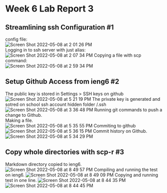 # Week 6 Lab Report 3
## Streamlining ssh Configuration #1
config file:  
![Screen Shot 2022-05-08 at 2 01 26 PM](https://user-images.githubusercontent.com/98373624/167315791-af9bc410-81f5-4e38-b6f7-e0d36b6c8ded.png)  
Logging in to ssh server with just alias:  
![Screen Shot 2022-05-08 at 2 07 34 PM](https://user-images.githubusercontent.com/98373624/167317611-b755e6e2-2ded-4f0d-8c78-b7bd1f2294c3.png)
Copying a file with scp command:    
![Screen Shot 2022-05-08 at 2 59 34 PM](https://user-images.githubusercontent.com/98373624/167317647-5baa1afc-2cf3-4ba3-b3b7-812705f2bdfe.png)
## Setup Github Access from ieng6 #2   
The public key is stored in Settings > SSH keys on github  
![Screen Shot 2022-05-08 at 5 21 19 PM](https://user-images.githubusercontent.com/98373624/167326681-8e089fb3-9222-4022-a432-618ea449991f.png)
The private key is generated and sotred on school ssh account hidden folder /.ssh  
![Screen Shot 2022-05-08 at 3 36 48 PM](https://user-images.githubusercontent.com/98373624/167326735-3f17bec0-33f2-4c7b-a75a-73f2f144ce11.png)
Running git commands to push a change to Github.  
Making a file.   
![Screen Shot 2022-05-08 at 5 35 55 PM](https://user-images.githubusercontent.com/98373624/167326795-334cd3c1-ef77-4c86-909a-9e082ab71ee4.png)
Commiting to github  
![Screen Shot 2022-05-08 at 5 36 15 PM](https://user-images.githubusercontent.com/98373624/167326797-5d60f9d7-a539-44e2-8108-b950bc573292.png)
Commit history on Github. 
![Screen Shot 2022-05-08 at 5 34 29 PM](https://user-images.githubusercontent.com/98373624/167326844-7fe6c854-9a9d-4535-9df5-8be8cf9426a4.png)
## Copy whole directories with scp-r #3  
Markdown directory copied to ieng6. 
![Screen Shot 2022-05-08 at 8 49 57 PM](https://user-images.githubusercontent.com/98373624/167337496-41497c60-f054-48ed-b762-f8c70deb9ce1.png)
Compiling and running the test on ieng6. 
![Screen Shot 2022-05-08 at 8 49 09 PM](https://user-images.githubusercontent.com/98373624/167337440-0a346574-a86a-410f-929a-189399acc2fa.png)
Copying and running test in one line. 
![Screen Shot 2022-05-08 at 8 44 35 PM](https://user-images.githubusercontent.com/98373624/167337316-b283648e-ceda-48ef-bf3d-6a6542916638.png)
![Screen Shot 2022-05-08 at 8 44 45 PM](https://user-images.githubusercontent.com/98373624/167337322-65c383d2-5001-4438-b12f-8a013124b0de.png)
